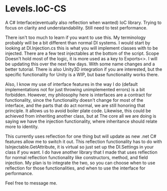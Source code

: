 # Levels.IoC-CS
A C# Interface(eventually also reflection when wanted) IoC library. Trying to focus on clarity and understandability. Still need to test performance.

There isn't too much to learn if you want to use this. My terminology probably will be a bit different than normal DI systems.
I would start by looking at DI.Injection.cs this is what you will implement classes with to be injected.
There are a few test injectables at the bottom of the script.
Scope Doesn't hold most of the logic, it is more used as a key to Exports<>.
I will be updating this over the next few days. With some name changes and a better tutorial.
There is also Unity3D integration if you are interested, but the specific functionality for Unity is a WIP, but base functionality works there.

Also, I know my use of interface features in the way I do (default implementations not for just throwing unimplemented errors) is a bit forbidden.
However, my philosophy here is interfaces are a contract for functionality, since the functionality doesn't change for most of the interface, and the parts that do act normal,
we are still honoring that principle. It allows us to avoid boiler plate code. Likewise, this could be achieved from inheriting another class, but at
The core all we are doing is saying we have the injection functionality, where inheritance should relate more to identity.

This currently uses reflection for one thing but will update as new .net C# features allow me to switch it out. This reflection functionality has to do with IsInjectable.GetAttribute, it is virtual so just set up the DI.Settings in your class if you want. I do have another library that I made that uses reflection for normal reflection functionality like constructors, method, and field injection. My plan is to integrate the two, so you can choose when to use reflection for those functionalities, and when to use the interface for performance.

Feel free to message me.
